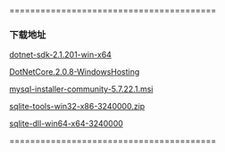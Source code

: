 ========================================

### 下载地址

[dotnet-sdk-2.1.201-win-x64](https://download.microsoft.com/download/C/7/D/C7DCA2DE-7163-45D1-A05A-5112DAF51445/dotnet-sdk-2.1.201-win-x64.exe)

[DotNetCore.2.0.8-WindowsHosting](https://download.microsoft.com/download/E/F/7/EF7302FE-4F84-4529-9E3A-893450F76501/DotNetCore.2.0.8-WindowsHosting.exe)

[mysql-installer-community-5.7.22.1.msi](https://cdn.mysql.com//Downloads/MySQLInstaller/mysql-installer-community-5.7.22.1.msi)


[sqlite-tools-win32-x86-3240000.zip](https://www.sqlite.org/2018/sqlite-tools-win32-x86-3240000.zip)

[sqlite-dll-win64-x64-3240000](https://www.sqlite.org/2018/sqlite-dll-win64-x64-3240000.zip)



========================================